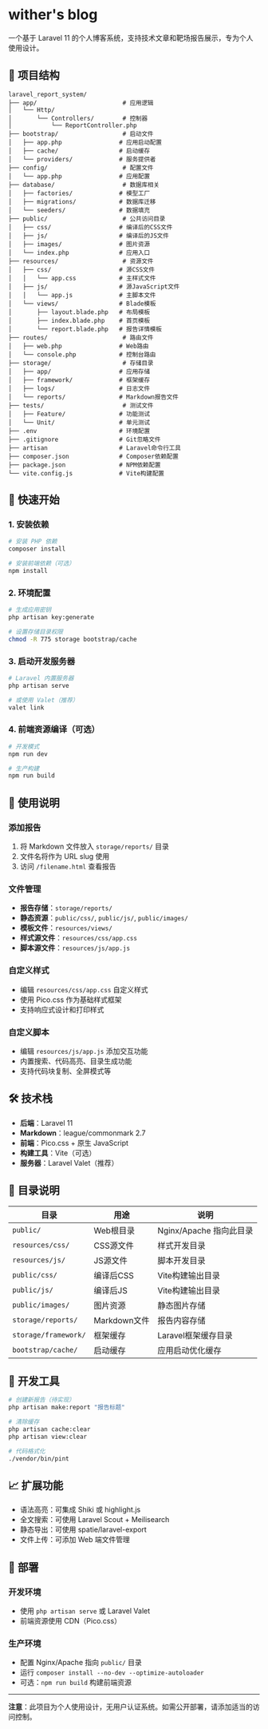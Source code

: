 # wither's blog

一个基于 Laravel 11 的个人博客系统，支持技术文章和靶场报告展示，专为个人使用设计。

## 📁 项目结构

```
laravel_report_system/
├── app/                        # 应用逻辑
│   └── Http/
│       └── Controllers/        # 控制器
│           └── ReportController.php
├── bootstrap/                  # 启动文件
│   ├── app.php                # 应用启动配置
│   ├── cache/                 # 启动缓存
│   └── providers/             # 服务提供者
├── config/                     # 配置文件
│   └── app.php                # 应用配置
├── database/                   # 数据库相关
│   ├── factories/             # 模型工厂
│   ├── migrations/            # 数据库迁移
│   └── seeders/               # 数据填充
├── public/                     # 公共访问目录
│   ├── css/                   # 编译后的CSS文件
│   ├── js/                    # 编译后的JS文件
│   ├── images/                # 图片资源
│   └── index.php              # 应用入口
├── resources/                  # 资源文件
│   ├── css/                   # 源CSS文件
│   │   └── app.css            # 主样式文件
│   ├── js/                    # 源JavaScript文件
│   │   └── app.js             # 主脚本文件
│   └── views/                 # Blade模板
│       ├── layout.blade.php   # 布局模板
│       ├── index.blade.php    # 首页模板
│       └── report.blade.php   # 报告详情模板
├── routes/                     # 路由文件
│   ├── web.php                # Web路由
│   └── console.php            # 控制台路由
├── storage/                    # 存储目录
│   ├── app/                   # 应用存储
│   ├── framework/             # 框架缓存
│   ├── logs/                  # 日志文件
│   └── reports/               # Markdown报告文件
├── tests/                      # 测试文件
│   ├── Feature/               # 功能测试
│   └── Unit/                  # 单元测试
├── .env                       # 环境配置
├── .gitignore                 # Git忽略文件
├── artisan                    # Laravel命令行工具
├── composer.json              # Composer依赖配置
├── package.json               # NPM依赖配置
└── vite.config.js             # Vite构建配置
```

## 🚀 快速开始

### 1. 安装依赖

```bash
# 安装 PHP 依赖
composer install

# 安装前端依赖（可选）
npm install
```

### 2. 环境配置

```bash
# 生成应用密钥
php artisan key:generate

# 设置存储目录权限
chmod -R 775 storage bootstrap/cache
```

### 3. 启动开发服务器

```bash
# Laravel 内置服务器
php artisan serve

# 或使用 Valet（推荐）
valet link
```

### 4. 前端资源编译（可选）

```bash
# 开发模式
npm run dev

# 生产构建
npm run build
```

## 📝 使用说明

### 添加报告

1. 将 Markdown 文件放入 `storage/reports/` 目录
2. 文件名将作为 URL slug 使用
3. 访问 `/filename.html` 查看报告

### 文件管理

- **报告存储**：`storage/reports/`
- **静态资源**：`public/css/`, `public/js/`, `public/images/`
- **模板文件**：`resources/views/`
- **样式源文件**：`resources/css/app.css`
- **脚本源文件**：`resources/js/app.js`

### 自定义样式

- 编辑 `resources/css/app.css` 自定义样式
- 使用 Pico.css 作为基础样式框架
- 支持响应式设计和打印样式

### 自定义脚本

- 编辑 `resources/js/app.js` 添加交互功能
- 内置搜索、代码高亮、目录生成功能
- 支持代码块复制、全屏模式等

## 🛠️ 技术栈

- **后端**：Laravel 11
- **Markdown**：league/commonmark 2.7
- **前端**：Pico.css + 原生 JavaScript
- **构建工具**：Vite（可选）
- **服务器**：Laravel Valet（推荐）

## 📂 目录说明

| 目录 | 用途 | 说明 |
|------|------|------|
| `public/` | Web根目录 | Nginx/Apache 指向此目录 |
| `resources/css/` | CSS源文件 | 样式开发目录 |
| `resources/js/` | JS源文件 | 脚本开发目录 |
| `public/css/` | 编译后CSS | Vite构建输出目录 |
| `public/js/` | 编译后JS | Vite构建输出目录 |
| `public/images/` | 图片资源 | 静态图片存储 |
| `storage/reports/` | Markdown文件 | 报告内容存储 |
| `storage/framework/` | 框架缓存 | Laravel框架缓存目录 |
| `bootstrap/cache/` | 启动缓存 | 应用启动优化缓存 |

## 🔧 开发工具

```bash
# 创建新报告（待实现）
php artisan make:report "报告标题"

# 清除缓存
php artisan cache:clear
php artisan view:clear

# 代码格式化
./vendor/bin/pint
```

## 📈 扩展功能

- 语法高亮：可集成 Shiki 或 highlight.js
- 全文搜索：可使用 Laravel Scout + Meilisearch
- 静态导出：可使用 spatie/laravel-export
- 文件上传：可添加 Web 端文件管理

## 🚀 部署

### 开发环境
- 使用 `php artisan serve` 或 Laravel Valet
- 前端资源使用 CDN（Pico.css）

### 生产环境
- 配置 Nginx/Apache 指向 `public/` 目录
- 运行 `composer install --no-dev --optimize-autoloader`
- 可选：`npm run build` 构建前端资源

---

**注意**：此项目为个人使用设计，无用户认证系统。如需公开部署，请添加适当的访问控制。 